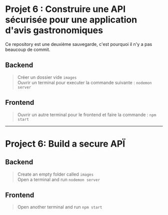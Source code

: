 # Projet 6 : Construire une API sécurisée pour une application d'avis gastronomiques

Ce repository est une deuxième sauvegarde, c'est pourquoi il n'y a pas beaucoup de commit.

## Backend

> Créer un dossier vide `images`<br />
> Ouvrir un terminal pour executer la commande suivante : `nodemon server`

## Frontend

> Ouvrir un autre terminal pour le frontend et faire la commande : `npm start`


___


# Project 6: Build a secure APÏ

## Backend

> Create an empty folder called `images`<br />
> Open a terminal and run `nodemon server`

## Frontend

> Open another terminal and run `npm start`

